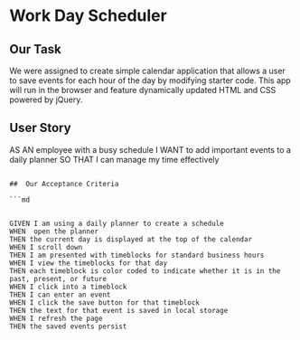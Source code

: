 # Work Day Scheduler

## Our Task

We were assigned to create simple calendar application that allows a user to save events for each hour of the day by modifying starter code. This app will run in the browser and feature dynamically updated HTML and CSS powered by jQuery.


## User Story


AS AN employee with a busy schedule
I WANT to add important events to a daily planner
SO THAT I can manage my time effectively
```

##  Our Acceptance Criteria

```md


GIVEN I am using a daily planner to create a schedule
WHEN  open the planner
THEN the current day is displayed at the top of the calendar
WHEN I scroll down
THEN I am presented with timeblocks for standard business hours
WHEN I view the timeblocks for that day
THEN each timeblock is color coded to indicate whether it is in the past, present, or future
WHEN I click into a timeblock
THEN I can enter an event
WHEN I click the save button for that timeblock
THEN the text for that event is saved in local storage
WHEN I refresh the page
THEN the saved events persist
```

